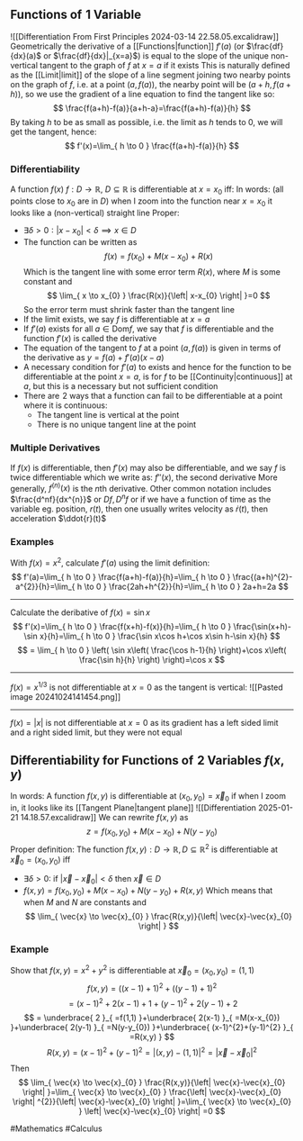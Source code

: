 ## Functions of $\hspace{0pt}1$ Variable
![[Differentiation From First Principles 2024-03-14 22.58.05.excalidraw]]
Geometrically the derivative of a [[Functions|function]] $f'(a)$ (or $\frac{df}{dx}(a)$ or $\frac{df}{dx}|_{x=a}$) is equal to the slope of the unique non-vertical tangent to the graph of $f$ at $x=a$ if it exists
This is naturally defined as the [[Limit|limit]] of the slope of a line segment joining two nearby points on the graph of $f$, i.e. at a point $(a,f(a))$, the nearby point will be $(a+h,f(a+h))$, so we use the gradient of a line equation to find the tangent like so:
$$
\frac{f(a+h)-f(a)}{a+h-a}=\frac{f(a+h)-f(a)}{h}
$$
By taking $h$ to be as small as possible, i.e. the limit as $h$ tends to 0, we will get the tangent, hence:
$$
f'(x)=\lim_{ h \to 0 } \frac{f(a+h)-f(a)}{h}
$$
### Differentiability
A function $f(x)$ $f:D\to \mathbb{R}$, $D\subseteq \mathbb{R}$ is differentiable at $x=x_{0}$ iff:
In words: (all points close to $x_{0}$ are in $D$) when I zoom into the function near $x=x_{0}$ it looks like a (non-vertical) straight line
Proper: 
- $\exists\delta>0:\left| x-x_{0} \right| <\delta\implies x\in D$
- The function can be written as
$$
f(x)=f(x_{0})+M(x-x_{0})+R(x)
$$
Which is the tangent line with some error term $R(x)$, where $M$ is some constant and
$$
\lim_{ x \to x_{0} } \frac{R(x)}{\left| x-x_{0} \right| }=0 
$$
So the error term must shrink faster than the tangent line
- If the limit exists, we say $f$ is differentiable at $x=a$
- If $f'(a)$ exists for all $a\in \text{Dom}f$, we say that $f$ is differentiable and the function $f'(x)$ is called the derivative
- The equation of the tangent to $f$ at a point $(a,f(a))$ is given in terms of the derivative as $y=f(a)+f'(a)(x-a)$ 
- A necessary condition for $f'(a)$ to exists and hence for the function to be differentiable at the point $x=a$, is for $f$ to be [[Continuity|continuous]] at $a$, but this is a necessary but not sufficient condition
- There are $\hspace{0pt}2$ ways that a function can fail to be differentiable at a point where it is continuous:
    - The tangent line is vertical at the point
    - There is no unique tangent line at the point
### Multiple Derivatives
If $f(x)$ is differentiable, then $f'(x)$ may also be differentiable, and we say $f$ is twice differentiable which we write as: $f''(x)$, the second derivative
More generally, $f^{(n)}(x)$ is the $n$th derivative. Other common notation includes $\frac{d^nf}{dx^{n}}$ or $Df,D^{n}f$ or if we have a function of time as the variable eg. position, $r(t)$, then one usually writes velocity as $\dot{r}(t)$, then acceleration $\ddot{r}(t)$
### Examples
With $f(x)=x^{2}$, calculate $f'(a)$ using the limit definition:
$$
f'(a)=\lim_{ h \to 0 } \frac{f(a+h)-f(a)}{h}=\lim_{ h \to 0 } \frac{(a+h)^{2}-a^{2}}{h}=\lim_{ h \to 0 } \frac{2ah+h^{2}}{h}=\lim_{ h \to 0 } 2a+h=2a
$$
___
Calculate the deribative of $f(x)=\sin x$
$$
f'(x)=\lim_{ h \to 0 } \frac{f(x+h)-f(x)}{h}=\lim_{ h \to 0 } \frac{\sin(x+h)-\sin x}{h}=\lim_{ h \to 0 } \frac{\sin x\cos h+\cos x\sin h-\sin x}{h}
$$
$$
= \lim_{ h \to 0 } \left( \sin x\left( \frac{\cos h-1}{h} \right)+\cos x\left( \frac{\sin h}{h} \right) \right)=\cos x
$$
___
$f(x)=x^{1/3}$ is not differentiable at $x=0$ as the tangent is vertical:
![[Pasted image 20241024141454.png]]
___
$f(x)=|x|$ is not differentiable at $x=0$ as its gradient has a left sided limit and a right sided limit, but they were not equal
## Differentiability for Functions of $\hspace{0pt}2$ Variables $f(x,y)$
In words: A function $f(x,y)$ is differentiable at $(x_{0},y_{0})=\vec{x}_{0}$ if when I zoom in, it looks like its [[Tangent Plane|tangent plane]] 
![[Differentiation 2025-01-21 14.18.57.excalidraw]]
We can rewrite $f(x,y)$ as
$$
z=f(x_{0},y_{0})+M(x-x_{0})+N(y-y_{0})
$$
Proper definition: The function $f(x,y):D\to \mathbb{R},D\subseteq \mathbb{R}^{2}$ is differentiable at $\vec{x}_{0}=(x_{0},y_{0})$ iff
- $\exists\delta>0:$ if $\left| \vec{x}-\vec{x}_{0} \right|<\delta$ then $\vec{x}\in D$
- $f(x,y)=f(x_{0},y_{0})+M(x-x_{0})+N(y-y_{0})+R(x,y)$
Which means that when $M$ and $N$ are constants and
$$
\lim_{ \vec{x} \to \vec{x}_{0} } \frac{R(x,y)}{\left| \vec{x}-\vec{x}_{0} \right| }
$$
### Example
Show that $f(x,y)=x^{2}+y^{2}$ is differentiable at $\vec{x}_{0}=(x_{0},y_{0})=(1,1)$
$$
f(x,y)=((x-1)+1)^{2}+((y-1)+1)^{2}
$$
$$
= (x-1)^{2}+2(x-1)+1+(y-1)^{2}+2(y-1)+2
$$
$$
= \underbrace{ 2 }_{ =f(1,1) }+\underbrace{ 2(x-1) }_{ =M(x-x_{0}) }+\underbrace{ 2(y-1) }_{ =N(y-y_{0}) }+\underbrace{ (x-1)^{2}+(y-1)^{2} }_{ =R(x,y) }
$$
$$
R(x,y)=(x-1)^{2}+(y-1)^{2}=\left| (x,y)-(1,1) \right| ^{2}=\left| \vec{x}-\vec{x}_{0} \right| ^{2}
$$
Then
$$
\lim_{ \vec{x} \to \vec{x}_{0} } \frac{R(x,y)}{\left| \vec{x}-\vec{x}_{0} \right| }=\lim_{ \vec{x} \to \vec{x}_{0} }  \frac{\left| \vec{x}-\vec{x}_{0} \right| ^{2}}{\left| \vec{x}-\vec{x}_{0} \right| }=\lim_{ \vec{x} \to \vec{x}_{0} } \left| \vec{x}-\vec{x}_{0} \right| =0
$$



#Mathematics #Calculus